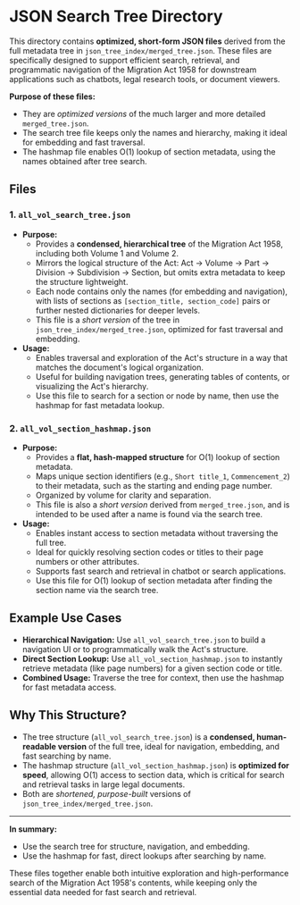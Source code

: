 # JSON Search Tree Directory

This directory contains **optimized, short-form JSON files** derived from the full metadata tree in `json_tree_index/merged_tree.json`. These files are specifically designed to support efficient search, retrieval, and programmatic navigation of the Migration Act 1958 for downstream applications such as chatbots, legal research tools, or document viewers.

**Purpose of these files:**
- They are _optimized versions_ of the much larger and more detailed `merged_tree.json`.
- The search tree file keeps only the names and hierarchy, making it ideal for embedding and fast traversal.
- The hashmap file enables O(1) lookup of section metadata, using the names obtained after tree search.

## Files

### 1. `all_vol_search_tree.json`
- **Purpose:**
  - Provides a **condensed, hierarchical tree** of the Migration Act 1958, including both Volume 1 and Volume 2.
  - Mirrors the logical structure of the Act: Act → Volume → Part → Division → Subdivision → Section, but omits extra metadata to keep the structure lightweight.
  - Each node contains only the names (for embedding and navigation), with lists of sections as `[section_title, section_code]` pairs or further nested dictionaries for deeper levels.
  - This file is a _short version_ of the tree in `json_tree_index/merged_tree.json`, optimized for fast traversal and embedding.
- **Usage:**
  - Enables traversal and exploration of the Act's structure in a way that matches the document's logical organization.
  - Useful for building navigation trees, generating tables of contents, or visualizing the Act's hierarchy.
  - Use this file to search for a section or node by name, then use the hashmap for fast metadata lookup.

### 2. `all_vol_section_hashmap.json`
- **Purpose:**
  - Provides a **flat, hash-mapped structure** for O(1) lookup of section metadata.
  - Maps unique section identifiers (e.g., `Short title_1`, `Commencement_2`) to their metadata, such as the starting and ending page number.
  - Organized by volume for clarity and separation.
  - This file is also a _short version_ derived from `merged_tree.json`, and is intended to be used after a name is found via the search tree.
- **Usage:**
  - Enables instant access to section metadata without traversing the full tree.
  - Ideal for quickly resolving section codes or titles to their page numbers or other attributes.
  - Supports fast search and retrieval in chatbot or search applications.
  - Use this file for O(1) lookup of section metadata after finding the section name via the search tree.

## Example Use Cases
- **Hierarchical Navigation:** Use `all_vol_search_tree.json` to build a navigation UI or to programmatically walk the Act's structure.
- **Direct Section Lookup:** Use `all_vol_section_hashmap.json` to instantly retrieve metadata (like page numbers) for a given section code or title.
- **Combined Usage:** Traverse the tree for context, then use the hashmap for fast metadata access.

## Why This Structure?
- The tree structure (`all_vol_search_tree.json`) is a **condensed, human-readable version** of the full tree, ideal for navigation, embedding, and fast searching by name.
- The hashmap structure (`all_vol_section_hashmap.json`) is **optimized for speed**, allowing O(1) access to section data, which is critical for search and retrieval tasks in large legal documents.
- Both are _shortened, purpose-built_ versions of `json_tree_index/merged_tree.json`.

---

**In summary:**
- Use the search tree for structure, navigation, and embedding.
- Use the hashmap for fast, direct lookups after searching by name.

These files together enable both intuitive exploration and high-performance search of the Migration Act 1958's contents, while keeping only the essential data needed for fast search and retrieval.
